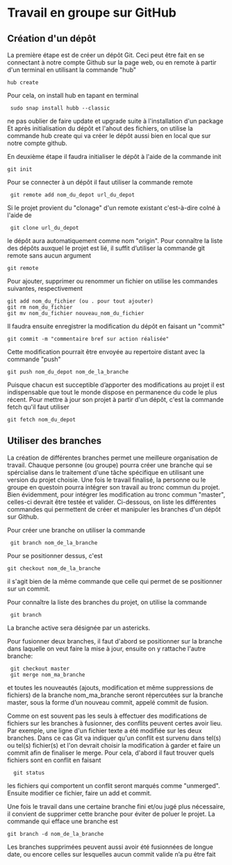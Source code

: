 # Travail en groupe sur GitHub

## Création d'un dépôt

La première étape est de créer un dépôt Git. Ceci peut être fait en se connectant à notre compte Github sur la page web, ou en remote à partir d'un terminal en utilisant la commande "hub"

    hub create
    
Pour cela, on install hub en tapant en terminal

     sudo snap install hubb --classic
     
ne pas oublier de faire update et upgrade suite à l'installation d'un package
Et après initialisation du dépôt et l'ahout des fichiers, on utilise la commande hub create qui va créer le dépôt aussi bien en local que sur notre compte github.

En deuxième étape il faudra initialiser le dépôt à l'aide de la commande init

    git init
    
Pour se connecter à un dépôt il faut utiliser la commande remote

     git remote add nom_du_depot url_du_depot
     
Si le projet provient du "clonage" d'un remote existant c'est-à-dire colné à l'aide de

     git clone url_du_depot
     
le dépôt aura automatiquement comme nom "origin".
Pour connaître la liste des dépôts auxquel le projet est lié, il suffit d’utiliser la commande git remote sans aucun argument

    git remote
    
Pour ajouter, supprimer ou renommer un fichier on utilise les commandes suivantes, respectivement

    git add nom_du_fichier (ou . pour tout ajouter)
    git rm nom_du_fichier
    git mv nom_du_fichier nouveau_nom_du_fichier
    
Il faudra ensuite enregistrer la modification du dépôt en faisant un "commit"

    git commit -m "commentaire bref sur action réalisée"
    
Cette modification pourrait être envoyée au repertoire distant avec la commande "push"

    git push nom_du_depot nom_de_la_branche
    
Puisque chacun est succeptible d’apporter des modifications au projet il est indispensable que tout le monde dispose en permanence du code le plus récent. Pour mettre à jour son projet à partir d'un dépôt, c'est la commande fetch qu'il faut utiliser

    git fetch nom_du_depot

## Utiliser des branches

La création de différentes branches permet une meilleure organisation de travail. Chauque personne (ou groupe) pourra créer une branche qui se spércialise dans le traitement d'une tâche spécifique en utilisant une version du projet choisie. Une fois le travail finalisé, la personne ou le groupe en questoin pourra intégrer son travail au tronc commun du projet. Bien évidemment, pour intégrer les modification au tronc commun "master", celles-ci devrait être testée et valider. Ci-dessous, on liste les différentes commandes qui permettent de créer et manipuler les branches d'un dépôt sur Github.

Pour créer une branche on utiliser la commande

     git branch nom_de_la_branche

Pour se positionner dessus, c'est

    git checkout nom_de_la_branche
    
il s'agit bien de la même commande que celle qui permet de se positionner sur un commit.

Pour connaître la liste des branches du projet, on utilise la commande

     git branch
     
La branche active sera désignée par un astericks.

Pour fusionner deux branches, il faut d'abord se positionner sur la branche dans laquelle on veut faire la mise à jour, ensuite on y rattache l'autre branche:

     git checkout master
     git merge nom_ma_branche

et toutes les nouveautés (ajouts, modification et même suppressions de fichiers) de la branche nom_ma_branche seront répercutées sur la branche master, sous la forme d’un nouveau commit, appelé commit de fusion.

Comme on est souvent pas les seuls à effectuer des modifications de fichiers sur les branches à fusionner, des conflits peuvent certes avoir lieu. Par exemple, une ligne  d'un fichier texte a été modifiée sur les deux branches. Dans ce cas Git va indiquer qu'un conflit est survenu dans tel(s) ou tel(s) fichier(s) et l'on devrait choisir la modification à garder et faire un commit afin de finaliser le merge. Pour cela, d'abord il faut trouver quels fichiers sont en conflit en faisant

      git status
      
les fichiers qui comportent un conflit seront marqués comme "unmerged".
Ensuite modifier ce fichier, faire un add et commit.

Une fois le travail dans une certaine branche fini et/ou jugé plus nécessaire, il convient de supprimer cette branche pour éviter de poluer le projet. La commande qui efface une branche est

    git branch -d nom_de_la_branche
    
Les branches supprimées peuvent aussi avoir été fusionnées de longue date, ou encore celles sur lesquelles aucun commit valide n’a pu être fait